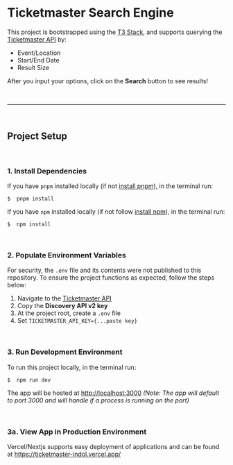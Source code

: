 # Ticketmaster Search Engine

This project is bootstrapped using the [T3 Stack](https://create.t3.gg/), and supports querying the [Ticketmaster API](https://developer.ticketmaster.com/api-explorer/) by:

- Event/Location
- Start/End Date
- Result Size

After you input your options, click on the <b>Search</b> button to see results!

<br />
<hr />
<br />

## Project Setup

<br />

### 1. Install Dependencies

If you have `pnpm` installed locally (if not [install pnpm](https://formulae.brew.sh/formula/node)), in the terminal run:

```terminal
$  pnpm install
```

If you have `npm` installed locally (if not follow [install npm](https://pnpm.io/installation)), in the terminal run:

```terminal
$  npm install
```

<br />

### 2. Populate Environment Variables

For security, the `.env` file and its contents were not published to this repository. To ensure the project functions as expected, follow the steps below:

1. Navigate to the [Ticketmaster API](https://developer.ticketmaster.com/api-explorer/)
2. Copy the <b>Discovery API v2 key</b>
3. At the project root, create a `.env` file
4. Set `TICKETMASTER_API_KEY={...paste key}`

<br />

### 3. Run Development Environment

To run this project locally, in the terminal run:

```terminal
$  npm run dev
```

The app will be hosted at [http://localhost:3000](http://localhost:3000) <i>(Note: The app will default to port 3000 and will handle if a process is running on the port)</i>

<br />

### 3a. View App in Production Environment

Vercel/Nextjs supports easy deployment of applications and can be found at https://ticketmaster-indol.vercel.app/

